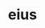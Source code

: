 ---
title: eius
meaning: his/hers/its
note: (of him/her/it)
ch: [eight, mt, mt1thru4]
pos: perspronoun
allmeanings: yes
---